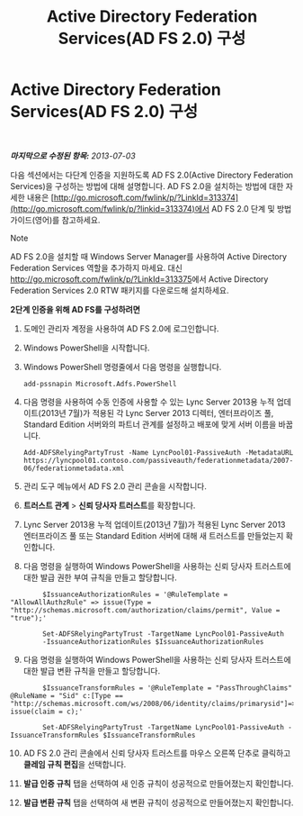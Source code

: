 ﻿---
title: Active Directory Federation Services(AD FS 2.0) 구성
TOCTitle: Active Directory Federation Services(AD FS 2.0) 구성
ms:assetid: 0ba8657f-55b8-41b3-960c-fdc5eeee6978
ms:mtpsurl: https://technet.microsoft.com/ko-kr/library/Dn308561(v=OCS.15)
ms:contentKeyID: 56270213
ms.date: 08/10/2015
mtps_version: v=OCS.15
ms.translationtype: HT
---

# Active Directory Federation Services(AD FS 2.0) 구성

 

_**마지막으로 수정된 항목:** 2013-07-03_

다음 섹션에서는 다단계 인증을 지원하도록 AD FS 2.0(Active Directory Federation Services)을 구성하는 방법에 대해 설명합니다. AD FS 2.0을 설치하는 방법에 대한 자세한 내용은 [http://go.microsoft.com/fwlink/p/?LinkId=313374](http://go.microsoft.com/fwlink/p/?linkid=313374)에서 AD FS 2.0 단계 및 방법 가이드(영어)를 참고하세요.


> [!NOTE]
> AD FS 2.0을 설치할 때 Windows Server Manager를 사용하여 Active Directory Federation Services 역할을 추가하지 마세요. 대신 <A href="http://go.microsoft.com/fwlink/p/?linkid=313375">http://go.microsoft.com/fwlink/p/?LinkId=313375</A>에서 Active Directory Federation Services 2.0 RTW 패키지를 다운로드해 설치하세요.




**2단계 인증을 위해 AD FS를 구성하려면**

1.  도메인 관리자 계정을 사용하여 AD FS 2.0에 로그인합니다.

2.  Windows PowerShell을 시작합니다.

3.  Windows PowerShell 명령줄에서 다음 명령을 실행합니다.
    
        add-pssnapin Microsoft.Adfs.PowerShell

4.  다음 명령을 사용하여 수동 인증에 사용할 수 있는 Lync Server 2013용 누적 업데이트(2013년 7월)가 적용된 각 Lync Server 2013 디렉터, 엔터프라이즈 풀, Standard Edition 서버와의 파트너 관계를 설정하고 배포에 맞게 서버 이름을 바꿉니다.
    
        Add-ADFSRelyingPartyTrust -Name LyncPool01-PassiveAuth -MetadataURL https://lyncpool01.contoso.com/passiveauth/federationmetadata/2007-06/federationmetadata.xml

5.  관리 도구 메뉴에서 AD FS 2.0 관리 콘솔을 시작합니다.

6.  **트러스트 관계** \> **신뢰 당사자 트러스트**를 확장합니다.

7.  Lync Server 2013용 누적 업데이트(2013년 7월)가 적용된 Lync Server 2013 엔터프라이즈 풀 또는 Standard Edition 서버에 대해 새 트러스트를 만들었는지 확인합니다.

8.  다음 명령을 실행하여 Windows PowerShell을 사용하는 신뢰 당사자 트러스트에 대한 발급 권한 부여 규칙을 만들고 할당합니다.
    
```
        $IssuanceAuthorizationRules = '@RuleTemplate = "AllowAllAuthzRule" => issue(Type = "http://schemas.microsoft.com/authorization/claims/permit", Value = "true");'
```
```    
        Set-ADFSRelyingPartyTrust -TargetName LyncPool01-PassiveAuth 
        -IssuanceAuthorizationRules $IssuanceAuthorizationRules
```

9.  다음 명령을 실행하여 Windows PowerShell을 사용하는 신뢰 당사자 트러스트에 대한 발급 변환 규칙을 만들고 할당합니다.
    
```
        $IssuanceTransformRules = '@RuleTemplate = "PassThroughClaims" @RuleName = "Sid" c:[Type == "http://schemas.microsoft.com/ws/2008/06/identity/claims/primarysid"]=> issue(claim = c);'
```
```    
        Set-ADFSRelyingPartyTrust -TargetName LyncPool01-PassiveAuth -IssuanceTransformRules $IssuanceTransformRules
```

10. AD FS 2.0 관리 콘솔에서 신뢰 당사자 트러스트를 마우스 오른쪽 단추로 클릭하고 **클레임 규칙 편집**을 선택합니다.

11. **발급 인증 규칙** 탭을 선택하여 새 인증 규칙이 성공적으로 만들어졌는지 확인합니다.

12. **발급 변환 규칙** 탭을 선택하여 새 변환 규칙이 성공적으로 만들어졌는지 확인합니다.

